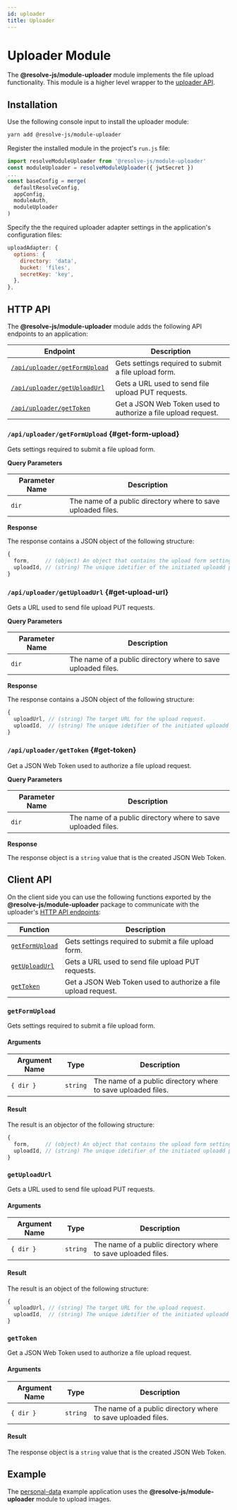 ```yaml
---
id: uploader
title: Uploader
---
```


# Uploader Module

The **@resolve-js/module-uploader** module implements the file upload functionality. This module is a higher level wrapper to the [uploader API](../api/api-handler/uploader.md).

## Installation

Use the following console input to install the uploader module:

```sh
yarn add @resolve-js/module-uploader
```

Register the installed module in the project's `run.js` file:

```js title="run.js"
import resolveModuleUploader from '@resolve-js/module-uploader'
const moduleUploader = resolveModuleUploader({ jwtSecret })
...
const baseConfig = merge(
  defaultResolveConfig,
  appConfig,
  moduleAuth,
  moduleUploader
)
```

Specify the the required uploader adapter settings in the application's configuration files:

```js title="config.dev.js"
uploadAdapter: {
  options: {
    directory: 'data',
    bucket: 'files',
    secretKey: 'key',
  },
},
```

## HTTP API

The **@resolve-js/module-uploader** module adds the following API endpoints to an application:

| Endpoint                                          | Description                                                   |
| ------------------------------------------------- | ------------------------------------------------------------- |
| [`/api/uploader/getFormUpload`](#get-form-upload) | Gets settings required to submit a file upload form.          |
| [`/api/uploader/getUploadUrl`](#get-upload-url)   | Gets a URL used to send file upload PUT requests.             |
| [`/api/uploader/getToken`](#get-token)            | Get a JSON Web Token used to authorize a file upload request. |

### `/api/uploader/getFormUpload` {#get-form-upload}

Gets settings required to submit a file upload form.

**Query Parameters**

| Parameter Name | Description                                                  |
| -------------- | ------------------------------------------------------------ |
| `dir`          | The name of a public directory where to save uploaded files. |

**Response**

The response contains a JSON object of the following structure:

```js
{
  form,     // (object) An object that contains the upload form settings.
  uploadId, // (string) The unique idetifier of the initiated uploadd process.
}
```

### `/api/uploader/getUploadUrl` {#get-upload-url}

Gets a URL used to send file upload PUT requests.

**Query Parameters**

| Parameter Name | Description                                                  |
| -------------- | ------------------------------------------------------------ |
| `dir`          | The name of a public directory where to save uploaded files. |

**Response**

The response contains a JSON object of the following structure:

```js
{
  uploadUrl, // (string) The target URL for the upload request.
  uploadId,  // (string) The unique idetifier of the initiated uploadd process.
}
```

### `/api/uploader/getToken` {#get-token}

Get a JSON Web Token used to authorize a file upload request.

**Query Parameters**

| Parameter Name | Description                                                  |
| -------------- | ------------------------------------------------------------ |
| `dir`          | The name of a public directory where to save uploaded files. |

**Response**

The response object is a `string` value that is the created JSON Web Token.

## Client API

On the client side you can use the following functions exported by the **@resolve-js/module-uploader** package to communicate with the uploader's [HTTP API endpoints](#http-api):

| Function                          | Description                                                   |
| --------------------------------- | ------------------------------------------------------------- |
| [`getFormUpload`](#getformupload) | Gets settings required to submit a file upload form.          |
| [`getUploadUrl`](#getuploadurl)   | Gets a URL used to send file upload PUT requests.             |
| [`getToken`](#gettoken)           | Get a JSON Web Token used to authorize a file upload request. |

### `getFormUpload`

Gets settings required to submit a file upload form.

#### Arguments

| Argument Name | Type     | Description                                                  |
| ------------- | -------- | ------------------------------------------------------------ |
| `{ dir }`     | `string` | The name of a public directory where to save uploaded files. |

#### Result

The result is an objector of the following structure:

```js
{
  form,     // (object) An object that contains the upload form settings.
  uploadId, // (string) The unique idetifier of the initiated uploadd process.
}
```

### `getUploadUrl`

Gets a URL used to send file upload PUT requests.

#### Arguments

| Argument Name | Type     | Description                                                  |
| ------------- | -------- | ------------------------------------------------------------ |
| `{ dir }`     | `string` | The name of a public directory where to save uploaded files. |

#### Result

The result is an object of the following structure:

```js
{
  uploadUrl, // (string) The target URL for the upload request.
  uploadId,  // (string) The unique idetifier of the initiated uploadd process.
}
```

### `getToken`

Get a JSON Web Token used to authorize a file upload request.

#### Arguments

| Argument Name | Type     | Description                                                  |
| ------------- | -------- | ------------------------------------------------------------ |
| `{ dir }`     | `string` | The name of a public directory where to save uploaded files. |

#### Result

The response object is a `string` value that is the created JSON Web Token.

## Example

The [personal-data](https://github.com/reimagined/resolve/tree/master/examples/js/personal-data) example application uses the **@resolve-js/module-uploader** module to upload images.
